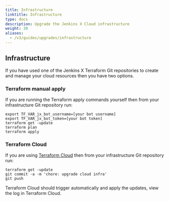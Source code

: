 ```yaml
---
title: Infrastructure
linktitle: Infrastructure
type: docs
description: Upgrade the Jenkins X Cloud infrastructure
weight: 30
aliases:
  - /v3/guides/upgrades/infrastructure
---
```


## Infrastructure

If you have used one of the Jenkins X Terraform Git repositories to create and manage your cloud resources then you have two options.

### Terraform manual apply

If you are running the Terraform apply commands yourself then from your infrastructure Git repository run:

```
export TF_VAR_jx_bot_username=[your bot username]
export TF_VAR_jx_bot_token=[your bot token]
terraform get -update
terraform plan
terraform apply
```

### Terraform Cloud

If you are using [Terraform Cloud](https://www.terraform.io/) then from your infrastructure Git repository run:

```
terraform get -update
git commit -a -m 'chore: upgrade cloud infra'
git push
```

Terraform Cloud should trigger automatically and apply the updates, view the log in Terraform Cloud.
